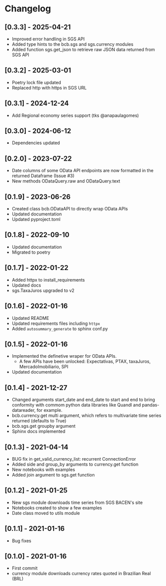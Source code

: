 # Changelog

## [0.3.3] - 2025-04-21
- Improved error handling in SGS API
- Added type hints to the bcb.sgs and sgs.currency modules
- Added function sgs.get_json to retrieve raw JSON data returned from SGS API

## [0.3.2] - 2025-03-01
- Poetry lock file updated
- Replaced http with https in SGS URL

## [0.3.1] - 2024-12-24
- Add Regional economy series support (tks @anapaulagomes)

## [0.3.0] - 2024-06-12
- Dependencies updated

## [0.2.0] - 2023-07-22
- Date columns of some OData API endpoints are now formatted in the returned Dataframe (Issue #3)
- New methods ODataQuery.raw and ODataQuery.text

## [0.1.9] - 2023-06-26
- Created class bcb.ODataAPI to directly wrap OData APIs
- Updated documentation
- Updated pyproject.toml

## [0.1.8] - 2022-09-10
- Updated documentation
- Migrated to poetry

## [0.1.7] - 2022-01-22
- Added httpx to install_requirements
- Updated docs
- sgs.TaxaJuros upgraded to v2

## [0.1.6] - 2022-01-16
- Updated README
- Updated requirements files including `httpx`
- Added `autosummary_generate` to sphinx conf.py


## [0.1.5] - 2022-01-16
- Implemented the definetive wraper for OData APIs.
  - A few APIs have been unlocked: Expectativas, PTAX, taxaJuros, MercadoImobiliario, SPI
- Updated documentation

## [0.1.4] - 2021-12-27
- Changed arguments start_date and end_date to start and end to bring conformity with commom python data libraries like Quandl and pandas-datareader, for example.
- bcb.currency.get multi argument, which refers to multivariate time series returned (defaults to True)
- bcb.sgs.get groupby argument
- Sphinx docs implemented

## [0.1.3] - 2021-04-14
- BUG fix in get_valid_currency_list: recurrent ConnectionError
- Added side and group_by arguments to currency.get function
- New notebooks with examples
- Added join argument to sgs.get function

## [0.1.2] - 2021-01-25
- New sgs module downloads time series from SGS BACEN's site
- Notebooks created to show a few examples
- Date class moved to utils module

## [0.1.1] - 2021-01-16

- Bug fixes

## [0.1.0] - 2021-01-16

- First commit
- currency module downloads currency rates quoted in Brazilian Real (BRL)